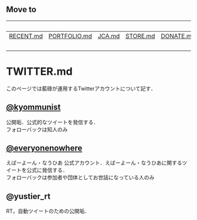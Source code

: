 ## Move to
||||||Here||
|:-:|:-:|:-:|:-:|:-:|:-:|:-:|
|[RECENT.md](https://github.com/yustier/yustier/blob/master/RECENT.md)|[PORTFOLIO.md](https://github.com/yustier/yustier/blob/master/PORTFOLIO.md)|[JCA.md](https://github.com/yustier/yustier/blob/master/JCA.md)|[STORE.md](https://github.com/yustier/yustier/blob/master/STORE.md)|[DONATE.md](https://github.com/yustier/yustier/blob/master/DONATE.md)|[ABOUT.md](https://github.com/yustier/yustier/blob/master/ABOUT.md)|[README.md](https://github.com/yustier/yustier/blob/master/README.md)|
||||||**TWITTER.md**||


# TWITTER.md

このページでは藍碌が運用するTwitterアカウントについて記す．

## [@kyommunist](https://twitter.com/kyommunist)
公開垢．公式的なツイートを発信する．  
フォローバックは知人のみ

## [@everyonenowhere](https://twitter.com/everyonenowhere)
えばーよーん・なうひあ 公式アカウント．えばーよーん・なうひあに関するツイートを公式に発信する．  
フォローバックは参加者や団体としてお世話になっている人のみ

## @yustier_rt
RT，自動ツイートのための公開垢．


<!--
Copyright 2020 Airoku
-->
